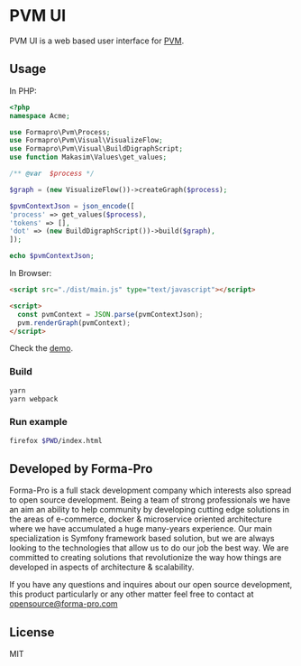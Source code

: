 # PVM UI

PVM UI is a web based user interface for [PVM](https://github.com/formapro/pvm).

## Usage

In PHP:

```php
<?php
namespace Acme;

use Formapro\Pvm\Process;
use Formapro\Pvm\Visual\VisualizeFlow;
use Formapro\Pvm\Visual\BuildDigraphScript;
use function Makasim\Values\get_values;

/** @var  $process */

$graph = (new VisualizeFlow())->createGraph($process);

$pvmContextJson = json_encode([
'process' => get_values($process),
'tokens' => [],
'dot' => (new BuildDigraphScript())->build($graph),
]);

echo $pvmContextJson;
```

In Browser:

```html
<script src="./dist/main.js" type="text/javascript"></script>

<script>
  const pvmContext = JSON.parse(pvmContextJson); 
  pvm.renderGraph(pvmContext);
</script>
```

Check the [demo](https://github.com/makasim/pvm-ui).

### Build

```bash
yarn
yarn webpack
```

### Run example

```bash
firefox $PWD/index.html
```

## Developed by Forma-Pro

Forma-Pro is a full stack development company which interests also spread to open source development. 
Being a team of strong professionals we have an aim an ability to help community by developing cutting edge solutions in the areas of e-commerce, docker & microservice oriented architecture where we have accumulated a huge many-years experience. 
Our main specialization is Symfony framework based solution, but we are always looking to the technologies that allow us to do our job the best way. We are committed to creating solutions that revolutionize the way how things are developed in aspects of architecture & scalability.

If you have any questions and inquires about our open source development, this product particularly or any other matter feel free to contact at opensource@forma-pro.com

## License

MIT
